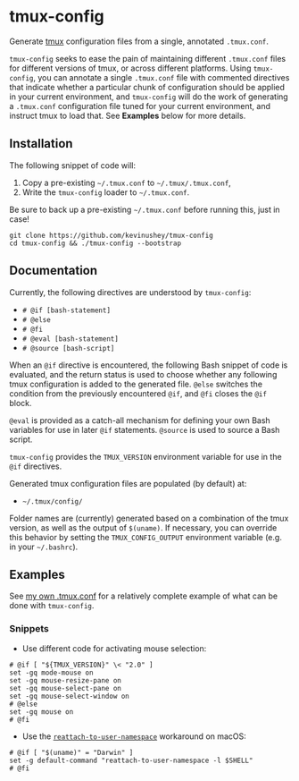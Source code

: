 # tmux-config

Generate [tmux](https://github.com/tmux/tmux) configuration files from a
single, annotated `.tmux.conf`.

`tmux-config` seeks to ease the pain of maintaining different `.tmux.conf`
files for different versions of tmux, or across different platforms. Using
`tmux-config`, you can annotate a single `.tmux.conf` file with commented
directives that indicate whether a particular chunk of configuration should be
applied in your current environment, and `tmux-config` will do the work of
generating a `.tmux.conf` configuration file tuned for your current
environment, and instruct tmux to load that. See **Examples** below for more
details.


## Installation

The following snippet of code will:

1. Copy a pre-existing `~/.tmux.conf` to `~/.tmux/.tmux.conf`,
1. Write the `tmux-config` loader to `~/.tmux.conf`.

Be sure to back up a pre-existing `~/.tmux.conf` before running this,
just in case!

```
git clone https://github.com/kevinushey/tmux-config
cd tmux-config && ./tmux-config --bootstrap
```


## Documentation

Currently, the following directives are understood by `tmux-config`:

- `# @if [bash-statement]`
- `# @else`
- `# @fi`
- `# @eval [bash-statement]`
- `# @source [bash-script]`

When an `@if` directive is encountered, the following Bash snippet of code is
evaluated, and the return status is used to choose whether any following tmux
configuration is added to the generated file. `@else` switches the condition
from the previously encountered `@if`, and `@fi` closes the `@if` block.

`@eval` is provided as a catch-all mechanism for defining your own Bash
variables for use in later `@if` statements. `@source` is used to source
a Bash script.

`tmux-config` provides the `TMUX_VERSION` environment variable for use in
the `@if` directives.

Generated tmux configuration files are populated (by default) at:

- `~/.tmux/config/`

Folder names are (currently) generated based on a combination of the tmux
version, as well as the output of `$(uname)`. If necessary, you can override
this behavior by setting the `TMUX_CONFIG_OUTPUT` environment variable (e.g. in
your `~/.bashrc`).

## Examples

See [my own .tmux.conf](https://github.com/kevinushey/etc/blob/master/tmux/.tmux.conf)
for a relatively complete example of what can be done with `tmux-config`.

### Snippets

- Use different code for activating mouse selection:

```
# @if [ "${TMUX_VERSION}" \< "2.0" ]
set -gq mode-mouse on
set -gq mouse-resize-pane on
set -gq mouse-select-pane on
set -gq mouse-select-window on
# @else
set -gq mouse on
# @fi
``````

- Use the
[`reattach-to-user-namespace`](https://github.com/ChrisJohnsen/tmux-MacOSX-pasteboard)
workaround on macOS:

```
# @if [ "$(uname)" = "Darwin" ]
set -g default-command "reattach-to-user-namespace -l $SHELL"
# @fi
```


